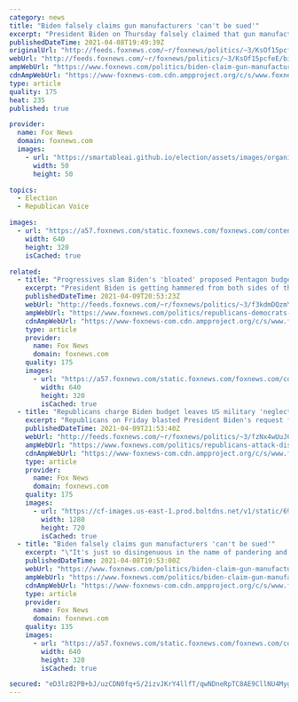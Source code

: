 ```yaml
---
category: news
title: "Biden falsely claims gun manufacturers 'can't be sued'"
excerpt: "President Biden on Thursday falsely claimed that gun manufacturers \"can't be sued.\""
publishedDateTime: 2021-04-08T19:49:39Z
originalUrl: "http://feeds.foxnews.com/~r/foxnews/politics/~3/KsOf15pcfeE/biden-claim-gun-manufacturers-sued-liability-exempt"
webUrl: "http://feeds.foxnews.com/~r/foxnews/politics/~3/KsOf15pcfeE/biden-claim-gun-manufacturers-sued-liability-exempt"
ampWebUrl: "https://www.foxnews.com/politics/biden-claim-gun-manufacturers-sued-liability-exempt.amp"
cdnAmpWebUrl: "https://www-foxnews-com.cdn.ampproject.org/c/s/www.foxnews.com/politics/biden-claim-gun-manufacturers-sued-liability-exempt.amp"
type: article
quality: 175
heat: 235
published: true

provider:
  name: Fox News
  domain: foxnews.com
  images:
    - url: "https://smartableai.github.io/election/assets/images/organizations/foxnews.com-50x50.jpg"
      width: 50
      height: 50

topics:
  - Election
  - Republican Voice

images:
  - url: "https://a57.foxnews.com/static.foxnews.com/foxnews.com/content/uploads/2021/04/640/320/AP21098589790561-1.jpg?ve=1&tl=1"
    width: 640
    height: 320
    isCached: true

related:
  - title: "Progressives slam Biden's 'bloated' proposed Pentagon budget"
    excerpt: "President Biden is getting hammered from both sides of the aisle for his proposed $715 billion defense budget the White House released Friday, with progressives saying that's too much money for the Pentagon while Republicans say the proposal falls way short of defense needs. "
    publishedDateTime: 2021-04-09T20:53:23Z
    webUrl: "http://feeds.foxnews.com/~r/foxnews/politics/~3/f3kdmDQzmYQ/republicans-democrats-slam-bidens-proposed-pentagon-budget"
    ampWebUrl: "https://www.foxnews.com/politics/republicans-democrats-slam-bidens-proposed-pentagon-budget.amp"
    cdnAmpWebUrl: "https://www-foxnews-com.cdn.ampproject.org/c/s/www.foxnews.com/politics/republicans-democrats-slam-bidens-proposed-pentagon-budget.amp"
    type: article
    provider:
      name: Fox News
      domain: foxnews.com
    quality: 175
    images:
      - url: "https://a57.foxnews.com/static.foxnews.com/foxnews.com/content/uploads/2020/03/640/320/Sanders-12.jpg?ve=1&tl=1"
        width: 640
        height: 320
        isCached: true
  - title: "Republicans charge Biden budget leaves US military 'neglected'"
    excerpt: "Republicans on Friday blasted President Biden's request for $753 billion for next fiscal year’s defense budget, saying it's not enough to counter China's military modernization plans. "
    publishedDateTime: 2021-04-09T21:53:40Z
    webUrl: "http://feeds.foxnews.com/~r/foxnews/politics/~3/fzNx4wUuJCY/republicans-attack-disappointing-biden-defense-budget"
    ampWebUrl: "https://www.foxnews.com/politics/republicans-attack-disappointing-biden-defense-budget.amp"
    cdnAmpWebUrl: "https://www-foxnews-com.cdn.ampproject.org/c/s/www.foxnews.com/politics/republicans-attack-disappointing-biden-defense-budget.amp"
    type: article
    provider:
      name: Fox News
      domain: foxnews.com
    quality: 175
    images:
      - url: "https://cf-images.us-east-1.prod.boltdns.net/v1/static/694940094001/7beeeed2-5f98-49e2-9ec2-2f57c15dee33/78d2f558-e4e8-4f55-a3a9-7cea1c533eb3/1280x720/match/image.jpg"
        width: 1280
        height: 720
        isCached: true
  - title: "Biden falsely claims gun manufacturers 'can't be sued'"
    excerpt: "\"It's just so disingenuous in the name of pandering and grandstanding that Joe Biden got up and said all those things that he did, most of which were not true,\" attorney T. Edwin Walker, who is part of the American Council of Second Amendment Lawyers ..."
    publishedDateTime: 2021-04-08T19:53:00Z
    webUrl: "https://www.foxnews.com/politics/biden-claim-gun-manufacturers-sued-liability-exempt"
    ampWebUrl: "https://www.foxnews.com/politics/biden-claim-gun-manufacturers-sued-liability-exempt.amp"
    cdnAmpWebUrl: "https://www-foxnews-com.cdn.ampproject.org/c/s/www.foxnews.com/politics/biden-claim-gun-manufacturers-sued-liability-exempt.amp"
    type: article
    provider:
      name: Fox News
      domain: foxnews.com
    quality: 135
    images:
      - url: "https://a57.foxnews.com/static.foxnews.com/foxnews.com/content/uploads/2021/04/640/320/AP21098589790561-1.jpg?ve=1&tl=1"
        width: 640
        height: 320
        isCached: true

secured: "eD3lz82PB+bJ/uzCDN0fq+S/2izvJKrY4llfT/qwNDneRpTC8AE9CllNU4Myg8xHHjki9yPo56L+t6flNTzUS1tx8tqCWac8e11UUb4NgMzYZgzXupu40VV3te1CW+VNKEfprHq88ynLHmFYZxev7IyQgMzNc5puCWRvg9wtN77qRoNxjPtrfnDwZfvga+patu4e102ZrGLAhfbxUx4wCikLTe0RNsflhJHG8/v34b755NDf3iAguE32ddP5e8PZe3HsFqAqadBPvmpZ3rq8Jn73889CBzy7O6iIgAp14cXK5ygtpWjsg+/mrqP/wvWP/DBC8JiT5deQlq8fepaQtDH+XqhAfXHUrwHQp9jLXq8=;ckVkd4ubfahFnxq8oOALBQ=="
---
```



